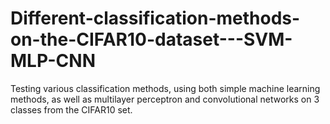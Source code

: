 # Different-classification-methods-on-the-CIFAR10-dataset---SVM-MLP-CNN
Testing various classification methods, using both simple machine learning methods, as well as multilayer perceptron and convolutional networks on 3 classes from the CIFAR10 set.
